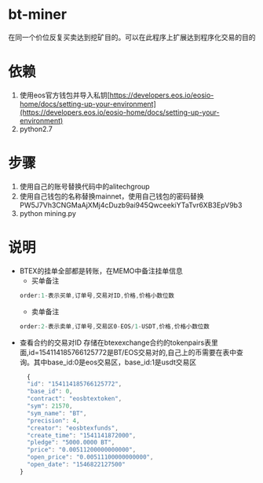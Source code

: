 # bt-miner
在同一个价位反复买卖达到挖矿目的。可以在此程序上扩展达到程序化交易的目的

# 依赖
1. 使用eos官方钱包并导入私钥[https://developers.eos.io/eosio-home/docs/setting-up-your-environment](https://developers.eos.io/eosio-home/docs/setting-up-your-environment)
2. python2.7

# 步骤
1. 使用自己的账号替换代码中的alitechgroup
2. 使用自己钱包的名称替换mainnet，使用自己钱包的密码替换PW5J7Vh3CNGMaAjXMj4cDuzb9ai945QwceekiYTaTvr6XB3EpV9b3
2. python mining.py

# 说明
* BTEX的挂单全部都是转账，在MEMO中备注挂单信息
  * 买单备注
  ```javascript
  order:1-表示买单,订单号,交易对ID,价格,价格小数位数
  ```
  * 卖单备注
  ```javascript
  order:2-表示卖单,订单号,交易区0-EOS/1-USDT,价格,价格小数位数
  ```
* 查看合约的交易对ID
  存储在btexexchange合约的tokenpairs表里面,id=154114185766125772是BT/EOS交易对的,自己上的币需要在表中查询。其中base_id:0是eos交易区，base_id:1是usdt交易区
  ```javascript
    {
    "id": "154114185766125772",
    "base_id": 0,
    "contract": "eosbtextoken",
    "sym": 21570,
    "sym_name": "BT",
    "precision": 4,
    "creator": "eosbtexfunds",
    "create_time": "1541141872000",
    "pledge": "5000.0000 BT",
    "price": "0.00511200000000000",
    "open_price": "0.00511100000000000",
    "open_date": "1546822127500"
  }
  ```
